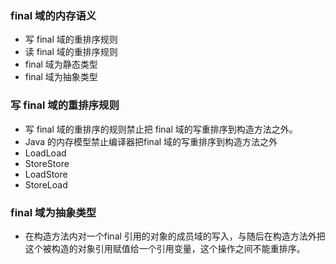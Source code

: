 ### final 域的内存语义
* 写 final 域的重排序规则
* 读 final 域的重排序规则
* final 域为静态类型
* final 域为抽象类型

### 写 final 域的重排序规则
* 写 final 域的重排序的规则禁止把 final 域的写重排序到构造方法之外。
* Java 的内存模型禁止编译器把final 域的写重排序到构造方法之外
* LoadLoad
* StoreStore
* LoadStore
* StoreLoad

### final 域为抽象类型
* 在构造方法内对一个final 引用的对象的成员域的写入，与随后在构造方法外把这个被构造的对象引用赋值给一个引用变量，这个操作之间不能重排序。